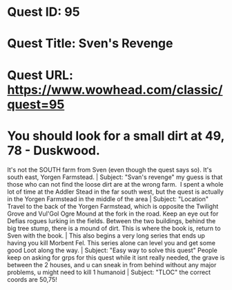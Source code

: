 # Quest ID: 95
# Quest Title: Sven's Revenge
# Quest URL: https://www.wowhead.com/classic/quest=95
# You should look for a small dirt at 49, 78 - Duskwood.
It's not the SOUTH farm from Sven (even though the quest says so). It's south east, Yorgen Farmstead. | Subject: "Svan's revenge"
my guess is that those who can not find the loose dirt are at the wrong farm.  I spent a whole lot of time at the Addler Stead in the far south west, but the quest is actually in the Yorgen Farmstead in the middle of the area | Subject: "Location"
Travel to the back of the Yorgen Farmstead, which is opposite the Twilight Grove and Vul'Gol Ogre Mound at the fork in the road. Keep an eye out for Defias rogues lurking in the fields. Between the two buildings, behind the big tree stump, there is a mound of dirt. This is where the book is, return to Sven with the book. | This also begins a very long series that ends up having you kill Morbent Fel. This series alone can level you and get some good Loot along the way. | Subject: "Easy way to solve this quest"
People keep on asking for grps for this quest while it isnt really needed, the grave is between the 2 houses, and u can sneak in from behind without any major problems, u might need to kill 1 humanoid | Subject: "TLOC"
the correct coords are 50,75!